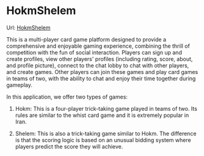 # HokmShelem

Url: [HokmShelem](https://hokmshelem.com)

This is a multi-player card game platform designed to provide a comprehensive and enjoyable gaming experience, combining the thrill of competition with the fun of social interaction. Players can sign up and create profiles, view other players' profiles (including rating, score, about, and profile picture), connect to the chat lobby to chat with other players, and create games. Other players can join these games and play card games in teams of two, with the ability to chat and enjoy their time together during gameplay.

In this application, we offer two types of games:

1. Hokm: 
This is a four-player trick-taking game played in teams of two. Its rules are similar to the whist card game and it is extremely popular in Iran.

2. Shelem: 
This is also a trick-taking game similar to Hokm. The difference is that the scoring logic is based on an unusual bidding system where players predict the score they will achieve.
